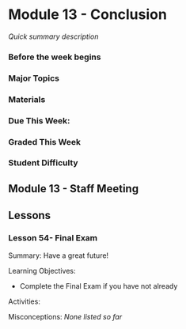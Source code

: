# Module 13 - Conclusion
_Quick summary description_

### Before the week begins

### Major Topics

### Materials

### Due This Week:

### Graded This Week

### Student Difficulty

## Module 13 - Staff Meeting

## Lessons

### Lesson 54- Final Exam 

Summary: Have a great future! 

Learning Objectives:
* Complete the Final Exam if you have not already

Activities:

Misconceptions: _None listed so far_

